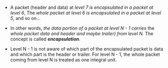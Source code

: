 
- A packet (header and data) at *level 7 is encapsulated in a packet at level 6*,
The *whole packet at level 6 is encapsulated in a packet at level 5*, and so on...

- In other words, *the data portion of a packet at level N - 1 carries* the *whole packet data and header and maybe trailer) from level N.* The concept is called ***encapsulation***.

- Level N - 1 is not aware of which part of the encapsulated packet is data and which part is the header or trailer. For level N - 1, the whole packet coming from level N is treated as one integral unit.